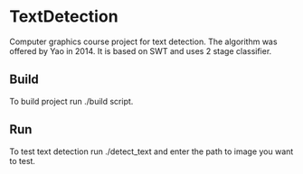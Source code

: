 # TextDetection
Сomputer graphics course project for text detection. The algorithm was offered by Yao in 2014. It is based on SWT and uses 2 stage classifier.

## Build
To build project run ./build script.

## Run
To test text detection run ./detect_text and enter the path to image you want to test.
